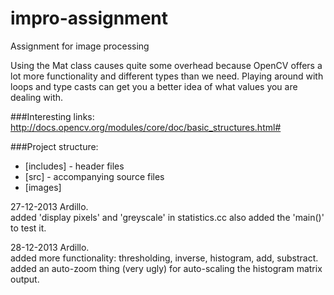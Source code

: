 impro-assignment
================

Assignment for image processing

Using the Mat class causes quite some overhead because OpenCV offers a lot more functionality and different types than we need. Playing around with loops and type casts can get you a better idea of what values you are dealing with.

###Interesting links:
http://docs.opencv.org/modules/core/doc/basic_structures.html#

###Project structure:
- [includes] - header files
- [src] - accompanying source files
- [images]

27-12-2013 Ardillo.<br>
added 'display pixels' and 'greyscale' in statistics.cc also added the 'main()' to test it.

28-12-2013 Ardillo.<br>
added more functionality: thresholding, inverse, histogram, add, substract.<br>
added an auto-zoom thing (very ugly) for auto-scaling the histogram matrix output.